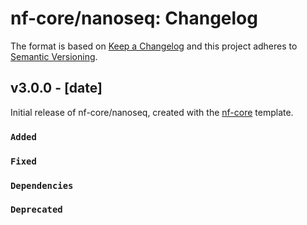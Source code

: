 # nf-core/nanoseq: Changelog

The format is based on [Keep a Changelog](https://keepachangelog.com/en/1.0.0/)
and this project adheres to [Semantic Versioning](https://semver.org/spec/v2.0.0.html).

## v3.0.0 - [date]

Initial release of nf-core/nanoseq, created with the [nf-core](https://nf-co.re/) template.

### `Added`

### `Fixed`

### `Dependencies`

### `Deprecated`

